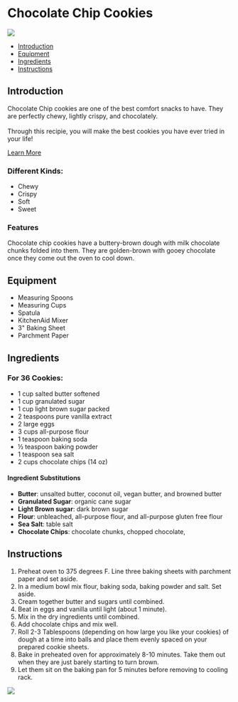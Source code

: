 <!DOCTYPE md>
<html>

<head>
  <title>Chocolate Chip Cookies</title>
</head>

<body>
  <h1>Chocolate Chip Cookies</h1>
  <img src="https://media.istockphoto.com/id/1996142693/photo/chocolate-chunk-cookies.webp?a=1&b=1&s=612x612&w=0&k=20&c=7dksg7AAWKEFvmdak_Tj988KjnFdygNde4QZ0qN8O0Y=" />
  <nav>
    <ul>
      <li><a href="#introduction">Introduction</a></li>
      <li><a href="#equipment">Equipment</a></li>
      <li><a href="#ingredients">Ingredients</a></li>
      <li><a href="#instructions">Instructions</a></li>
    </ul>
  </nav>
  <div id="introduction">
    <h2>Introduction</h2>
    <p>Chocolate Chip cookies are one of the best comfort snacks to have. They are perfectly chewy, lightly crispy, and chocolately. <br /><br /> Through this recipie, you will make the best cookies you have ever tried in your life!</p>
    <a href="https://en.wikipedia.org/wiki/Chocolate_chip_cookie" target="_blank">Learn More</a>
    <h3>Different Kinds:</h3>
    <ul>
      <li>Chewy</li>
      <li>Crispy</li>
      <li>Soft</li>
      <li>Sweet</li>
    </ul>
    <h3>Features</h3>
    <p>Chocolate chip cookies have a buttery-brown dough with milk chocolate chunks folded into them. They are golden-brown with gooey chocolate once they come out the oven to cool down.</p>
  </div>
    <div id="equipment">
    <h2>Equipment</h2>
    <ul>
      <li>Measuring Spoons</li>
      <li>Measuring Cups</li>
      <li>Spatula</li>
      <li>KitchenAid Mixer</li>
      <li>3" Baking Sheet</li>
      <li>Parchment Paper</li>
    </ul>
    </div>
  <div id="ingredients">
    <h2>Ingredients</h2>
    <h3>For 36 Cookies:</h3>
    <ul>
      <li>1 cup salted butter softened</li>
      <li>1 cup granulated sugar</li>
      <li>1 cup light brown sugar packed</li>
      <li>2 teaspoons pure vanilla extract</li>
      <li>2 large eggs</li>
      <li>3 cups all-purpose flour</li>
      <li>1 teaspoon baking soda</li>
      <li>½ teaspoon baking powder</li>
      <li>1 teaspoon sea salt</li>
      <li>2 cups chocolate chips (14 oz)</li>
    </ul>
    <h4>Ingredient Substitutions</h3>
    <p> 
    <ul>
      <li><strong>Butter</strong>: unsalted butter, coconut oil, vegan butter, and browned butter</li>
      <li><strong>Granulated Sugar</strong>: organic cane sugar</li>
      <li><strong>Light Brown sugar</strong>: dark brown sugar</li>
      <li><strong>Flour</strong>: unbleached, all-purpose flour, and all-purpose gluten free flour</li>
      <li><strong>Sea Salt</strong>: table salt</li>
      <li><strong>Chocolate Chips</strong>: chocolate chunks, chopped chocolate, </li>
    </ul>
  </p>
  </div>
  <div id="instructions">
    <h2>Instructions</h2>
    <ol>
      <li>Preheat oven to 375 degrees F. Line three baking sheets with parchment paper and set aside.</li>
      <li>In a medium bowl mix flour, baking soda, baking powder and salt. Set aside.</li>
      <li>Cream together butter and sugars until combined.</li>
      <li>Beat in eggs and vanilla until light (about 1 minute).</li>
      <li>Mix in the dry ingredients until combined.</li>
      <li>Add chocolate chips and mix well.</li>
      <li>Roll 2-3 Tablespoons (depending on how large you like your cookies) of dough at a time into balls and place them evenly spaced on your prepared cookie sheets.</li>
      <li>Bake in preheated oven for approximately 8-10 minutes. Take them out when they are just barely starting to turn brown.</li>
      <li>Let them sit on the baking pan for 5 minutes before removing to cooling rack.</li>
    </ol>
    <img src="https://media.istockphoto.com/id/1265001647/photo/chocolate-chip-cookies.webp?a=1&b=1&s=612x612&w=0&k=20&c=OYE2AnTuQ5G91zv0gm0EFevfuceZnJ6dQ6DwUdaEHEg=" />
  </div>
  
</body>
</html>
